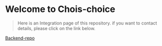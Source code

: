 # Welcome to Chois-choice
> Here is an Integration page of this repository. if you want to contact details, please click on the link below.

[Backend-repo](https://github.com/bodyMist/chois-choice/tree/main/back)

